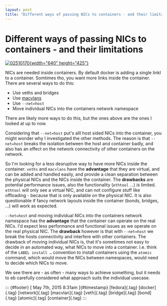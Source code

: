 ```yaml
---
layout: post
title: "Different ways of passing NICs to containers - and their limitations"
---
```



Different ways of passing NICs to containers - and their limitations
====================================================================

[![02510170](https://farm6.staticflickr.com/5242/5263282196_567f31252a_z.jpg){width="640"
height="425"}](https://www.flickr.com/photos/iaea_imagebank/5263282196 "02510170 by IAEA Imagebank, on Flickr")

NICs are needed inside containers. By default docker is adding a single
linkl to a container. Somtimes tho, you want more links inside the
container. There are several ways to do this:

-   Use veths and bridges
-   Use
    [macvlans](http://dummdida.tumblr.com/post/118274685190/1-1-mapping-of-host-side-nics-into-a-container)
-   Use `--net=host`
-   Move individual NICs into the containers network namespace

There are likely more ways to do this, but the ones above are the ones I
looked at up to now.

Considering that `--net=host` put's alll host sided NICs into the
container, you might wonder why I investigated the other methods. The
reason is that `--net=host` breaks the isolation between the host and
container badly, and also has an effect on the network connectivity of
other containers on the network.

So I'm looking for a less desruptive way to have more NICs inside the
container. `veths` and `macvlans` have the **advantage** that they are
virtual, and can be added and handled easily, and provide a clean
separation between the physical NICs and the NICs inside the container.
The **drawbacks** are potential performance issues, also the
functionality (`ethtool` ...) *is* limited. `ethtool` will only see a
virtual NIC, and can not configure stuff like offloading - because that
is only available on the physical NIC. It is also questionable if fancy
network layouts inside the container (bonds, bridges, ...) will work as
expected.

`--het=host` and moving individual NICs into the containers network
namespace has the **advantage** that the container can operate on the
real NICs. I'd expect less performance and functional issues as we
operate on the real physical NIC. The **drawback** however is that with
`--net=host` we break the hosts connectivity and interfere with other
containers. The drawback of moving individual NICs is, that it's
sometimes not easy to decide in an automated way, what NICs to move into
a container. I.e. think of the `LABEL install …` convention to install
containers using the `atomic` command, which would move the NICs between
namespaces, would need to decide which NICs to move.

We see there are - as often - many ways to achieve something, but it
needs to eb carefully considered what approach suits the individual
usecase.

::: {#footer}
[ May 7th, 2015 8:31am ]{#timestamp} [fedora]{.tag} [docker]{.tag}
[network]{.tag} [macvlan]{.tag} [veth]{.tag} [bridge]{.tag} [bond]{.tag}
[atomic]{.tag} [container]{.tag}
:::
